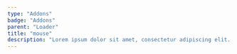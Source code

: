 ```yaml
---
type: "Addons"
badge: "Addons"
parent: "Loader"
title: "mouse"
description: "Lorem ipsum dolor sit amet, consectetur adipiscing elit. Nunc tempus laoreet leo sit amet iaculis."
---
```


<demo>
  <demovanilla src="vanilla/addons/loader/mouse-spinner">
  </demovanilla>
</demo>

<demo>
  <demovanilla src="vanilla/addons/loader/mouse-filler">
  </demovanilla>
</demo>
